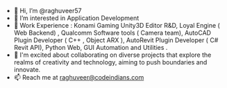 - 👋 Hi, I’m @raghuveer57
- 👀 I’m interested in Application Development
- 🌱 Work Experience : Konami Gaming
                       Unity3D Editor R&D,
                       Loyal Engine ( Web Backend) ,
                       Qualcomm Software tools ( Camera team),
                       AutoCAD Plugin Developer ( C++ , Object ARX ),
                       AutoRevit Plugin Developer ( C# Revit API),
                       Python Web, GUI Automation and Utilities .                     
- 💞️ I'm excited about collaborating on diverse projects that explore the realms of creativity and technology, aiming to push boundaries and innovate.
- 📫 Reach me at raghuveer@codeindians.com

<!---
raghuveer57/raghuveer57 is a ✨ special ✨ repository because its `README.md` (this file) appears on your GitHub profile.
You can click the Preview link to take a look at your changes.
--->
